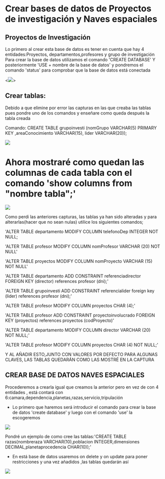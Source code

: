 # Crear bases de datos de Proyectos de investigación y Naves espaciales
## Proyectos de Investigación

Lo primero al crear esta base de datos es tener en cuenta que hay 4 entidades:Proyectos, departamentos,profesores y grupo de investigación
Para crear la base de datos utilizamos el comando 'CREATE DATABASE' Y posteriormente 'USE + nombre de la base de datos' y pondremos el comando 'status' para comprobar que la base de datos está conectada

<![](http://www.mediafire.com/convkey/9c0e/gspwaehrxmlikbyzg.jpg)>

## Crear tablas:

Debido a que elimine por error las capturas en las que creaba las tablas pues pondre uno de los comandos y enseñare como queda después la tabla creada

Comando: CREATE TABLE grupoinvesti (nomGrupo VARCHAR(5) PRIMARY KEY ,areaConocimiento VARCHAR(15), lider VARCHAR(20));

![](http://www.mediafire.com/convkey/fb64/iiaqjpyt8swynb3zg.jpg)

# Ahora mostraré como quedan las columnas de cada tabla con el comando 'show columns from "nombre tabla";'

![](http://www.mediafire.com/convkey/0a47/sbxdx2gmbfgkq0xzg.jpg)

Como perdi las anteriores capturas, las tablas ya han sido alteradas y para alterarlas(hacer que no sean nulas) utilice los siguientes comandos;

'ALTER TABLE departamento MODIFY COLUMN telefonoDep INTEGER NOT NULL;

'ALTER TABLE profesor MODIFY COLUMN nomProfesor VARCHAR (20) NOT NULL'

'ALTER TABLE proyectos MODIFY COLUMN nomProyecto VARCHAR (15) NOT NULL'

'ALTER TABLE departamento ADD CONSTRAINT referenciadirector FOREIGN KEY (director) references profesor (dni);'

'ALTER TABLE grupoinvesti ADD CONSTRAINT referencialider foreign key (lider) references profesor (dni);'

'ALTER TABLE profesor MODIFY COLUMN proyectos CHAR (4);'

'ALTER TABLE profesor ADD CONSTRAINT proyectoinvolucrado FOREIGN KEY (proyectos) references proyectos (codProyecto)'

'ALTER TABLE departamento MODIFY COLUMN director VARCHAR (20) NOT NULL;'

'ALTER TABLE profesor MODIFY COLUMN proyectos CHAR (4) NOT NULL;'

Y AL AÑADIR ESTO,JUNTO CON VALORES POR DEFECTO PARA ALGUNAS CLAVES, LAS TABLAS QUEDARÁN COMO LAS MOSTRÉ EN LA CAPTURA


## CREAR BASE DE DATOS NAVES ESPACIALES

Procederemos a crearla igual que creamos la anterior pero en vez de con 4 entidades , está contará con 6:camara,dependencia,planetas,razas,servicio,tripulación

- Lo primero que haremos será introducir el comando para crear la base de datos 'create database' y luego con el comando 'use' la escogeremos

![](http://www.mediafire.com/convkey/0e19/bi4wbk3iqh3yeu6zg.jpg)

Pondré un ejemplo de como cree las tablas:'CREATE TABLE razas(nombreraza VARCHAR(10),poblacion INTEGER,dimensiones DECIMAL,planetaprocedencia CHAR(10));'

- En está base de datos usaremos on delete y on update para poner restricciones y una vez añadidos ,las tablas quedarán así

![](http://www.mediafire.com/convkey/653e/ry1tfe59ebf6xf5zg.jpg)
